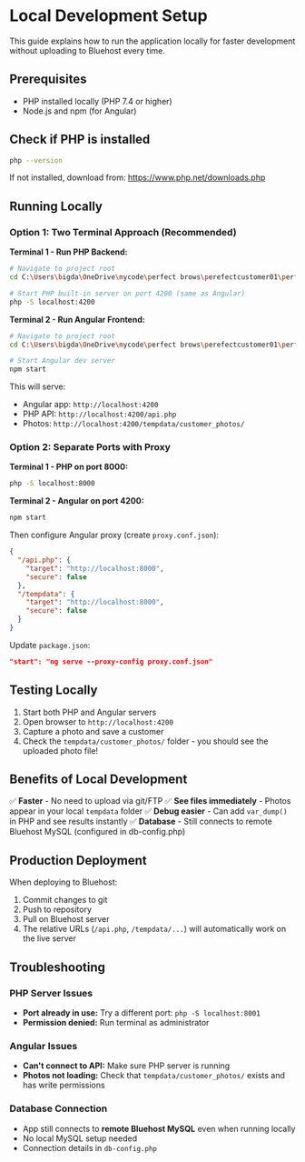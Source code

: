 # Local Development Setup

This guide explains how to run the application locally for faster development without uploading to Bluehost every time.

## Prerequisites

- PHP installed locally (PHP 7.4 or higher)
- Node.js and npm (for Angular)

## Check if PHP is installed

```bash
php --version
```

If not installed, download from: https://www.php.net/downloads.php

## Running Locally

### Option 1: Two Terminal Approach (Recommended)

**Terminal 1 - Run PHP Backend:**
```bash
# Navigate to project root
cd C:\Users\bigda\OneDrive\mycode\perfect brows\perefectcustomer01\perfectbrowsCustomer

# Start PHP built-in server on port 4200 (same as Angular)
php -S localhost:4200
```

**Terminal 2 - Run Angular Frontend:**
```bash
# Navigate to project root
cd C:\Users\bigda\OneDrive\mycode\perfect brows\perefectcustomer01\perfectbrowsCustomer

# Start Angular dev server
npm start
```

This will serve:
- Angular app: `http://localhost:4200`
- PHP API: `http://localhost:4200/api.php`
- Photos: `http://localhost:4200/tempdata/customer_photos/`

### Option 2: Separate Ports with Proxy

**Terminal 1 - PHP on port 8000:**
```bash
php -S localhost:8000
```

**Terminal 2 - Angular on port 4200:**
```bash
npm start
```

Then configure Angular proxy (create `proxy.conf.json`):
```json
{
  "/api.php": {
    "target": "http://localhost:8000",
    "secure": false
  },
  "/tempdata": {
    "target": "http://localhost:8000",
    "secure": false
  }
}
```

Update `package.json`:
```json
"start": "ng serve --proxy-config proxy.conf.json"
```

## Testing Locally

1. Start both PHP and Angular servers
2. Open browser to `http://localhost:4200`
3. Capture a photo and save a customer
4. Check the `tempdata/customer_photos/` folder - you should see the uploaded photo file!

## Benefits of Local Development

✅ **Faster** - No need to upload via git/FTP
✅ **See files immediately** - Photos appear in your local `tempdata` folder
✅ **Debug easier** - Can add `var_dump()` in PHP and see results instantly
✅ **Database** - Still connects to remote Bluehost MySQL (configured in db-config.php)

## Production Deployment

When deploying to Bluehost:
1. Commit changes to git
2. Push to repository
3. Pull on Bluehost server
4. The relative URLs (`/api.php`, `/tempdata/...`) will automatically work on the live server

## Troubleshooting

### PHP Server Issues
- **Port already in use:** Try a different port: `php -S localhost:8001`
- **Permission denied:** Run terminal as administrator

### Angular Issues
- **Can't connect to API:** Make sure PHP server is running
- **Photos not loading:** Check that `tempdata/customer_photos/` exists and has write permissions

### Database Connection
- App still connects to **remote Bluehost MySQL** even when running locally
- No local MySQL setup needed
- Connection details in `db-config.php`

